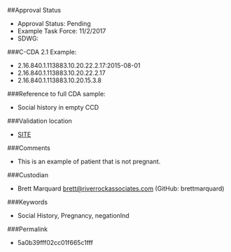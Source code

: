 ##Approval Status 

* Approval Status: Pending
* Example Task Force: 11/2/2017
* SDWG: 

###C-CDA 2.1 Example: 

* 2.16.840.1.113883.10.20.22.2.17:2015-08-01
* 2.16.840.1.113883.10.20.22.2.17
* 2.16.840.1.113883.10.20.15.3.8

###Reference to full CDA sample:

* Social history in empty CCD


###Validation location

* [SITE](https://sitenv.org/c-cda-validator)


###Comments

* This is an example of patient that is not pregnant.

###Custodian

* Brett Marquard brett@riverrockassociates.com (GitHub: brettmarquard)


###Keywords

* Social History, Pregnancy, negationInd



###Permalink 

* 5a0b39fff02cc01f665c1fff